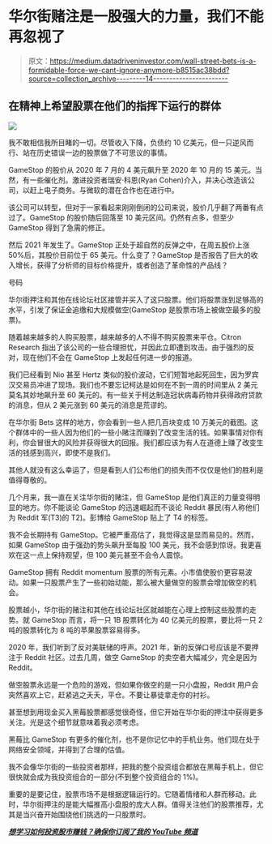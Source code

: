 # 华尔街赌注是一股强大的力量，我们不能再忽视了

> 原文：<https://medium.datadriveninvestor.com/wall-street-bets-is-a-formidable-force-we-cant-ignore-anymore-b8515ac38bdd?source=collection_archive---------14----------------------->

## 在精神上希望股票在他们的指挥下运行的群体

![](img/9d09569afa0c17cc3c26e0d967fcb3b1.png)

我不敢相信我所目睹的一切。尽管收入下降，负债约 10 亿美元，但一只逆风而行、站在历史错误一边的股票做了不可思议的事情。

GameStop 的股价从 2020 年 7 月的 4 美元飙升至 2020 年 10 月的 15 美元。当然，有一些催化剂。激进投资者瑞安·科恩(Ryan Cohen)介入，并决心改造该公司，以赶上电子商务。与微软的潜在合作也在进行中。

该公司可以转型，但对于一家看起来刚刚倒闭的公司来说，股价几乎翻了两番有点过了。GameStop 的股价随后回落至 10 美元区间。仍然有点多，但至少 GameStop 得到了急需的修正。

然后 2021 年发生了。GameStop 正处于超自然的反弹之中，在周五股价上涨 50%后，其股价目前位于 65 美元。什么变了？GameStop 是否报告了巨大的收入增长，获得了分析师的目标价格提升，或者创造了革命性的产品线？

号码

华尔街押注和其他在线论坛社区接管并买入了这只股票。他们将股票涨到足够高的水平，引发了保证金追缴和大规模做空(GameStop 是股票市场上被做空最多的股票)。

随着越来越多的人购买股票，越来越多的人不得不购买股票来平仓。Citron Research 指出了该公司的一些合理担忧，并因此立即遭到攻击。由于强烈的反对，现在他们不会在 GameStop 上发起任何进一步的报道。

我们已经看到 Nio 甚至 Hertz 类似的股价波动，它们短暂地起死回生，因为罗宾汉交易员冲进了现场。我们也不要忘记柯达是如何在不到一周的时间里从 2 美元莫名其妙地飙升至 60 美元的。有一些关于柯达制造冠状病毒药物并获得政府贷款的消息，但从 2 美元涨到 60 美元的消息是荒谬的。

在华尔街 Bets 这样的地方，你会看到一些人把几百块变成 10 万美元的截图。这个群体中的一些人因为他们的一些小赌注而赚到了改变生活的钱。如果事情对你有利，你会冒很大的风险并获得很大的回报。我们都应该为有人在道德上赚了改变生活的钱感到高兴，即使不是我们。

其他人就没有这么幸运了，但是看到人们公布他们的损失而不仅仅是他们的胜利是值得尊敬的。

几个月来，我一直在关注华尔街的赌注，但 GameStop 是他们真正的力量变得明显的地方。你不能谈论 GameStop 的迅速崛起而不谈论 Reddit 暴民(有人称他们为 Reddit 军(T3)的 T2)。彭博给 GameStop 贴上了 T4 的标签。

我不会长期持有 GameStop。它被严重高估了，我觉得这是显而易见的。然而，如果 GameStop 由于强劲的势头飙升至每股 100 美元，我不会感到惊讶。我更喜欢在这一点上保持观望，但 100 美元甚至不会令人震惊。

GameStop 拥有 Reddit momentum 股票的所有元素。小市值使股价更容易波动。如果一只股票产生了一些初始动能，那么被大量做空的股票会增加做空的机会。

股票越小，华尔街的赌注和其他在线论坛社区就越能在心理上控制这些股票的走势。就 GameStop 而言，将一只 1B 股票转化为 40 亿美元的股票，要比将一只 2 吨的股票转化为 8 吨的苹果股票容易得多。

2020 年，我们听到了反对美联储的呼声。2021 年，新的反弹口号应该是不要押注于 Reddit 社区。过去几周，做空 GameStop 的卖空者大幅减少，完全是因为 Reddit。

做空股票永远是一个危险的游戏，但如果你做空的是一只小盘股，Reddit 用户会突然喜欢上它，赶紧逃之夭夭，平仓。不要让暴徒拿走你的衬衫。

甚至想到用现金买入黑莓股票都感觉很奇怪，但它开始在华尔街的押注中获得更多关注。光是这个细节就意味着我必须考虑。

黑莓比 GameStop 有更多的催化剂，也不是你记忆中的手机业务。他们现在处于网络安全领域，并得到了合理的估值。

我不会像华尔街的一些投资者那样，把我的整个投资组合都放在黑莓手机上，但它很快就会成为我投资组合的一部分(不到整个投资组合的 1%)。

重要的是要记住，股票市场不是根据逻辑运行的。它随着情绪和人群而移动。此时，华尔街押注的是能大幅推高小盘股的庞大人群。值得关注他们的股票推荐，尤其是当兴奋开始围绕他们挑选的一只股票时。

[***想学习如何投资股市赚钱？确保你订阅了我的 YouTube 频道***](http://bit.ly/2W4ag01)